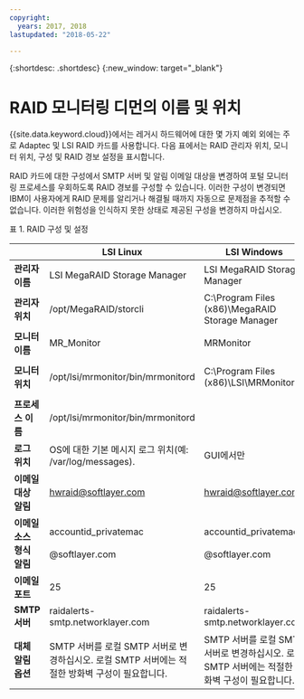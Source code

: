 ```yaml
---
copyright:
  years: 2017, 2018
lastupdated: "2018-05-22"

---
```


{:shortdesc: .shortdesc}
{:new_window: target="_blank"}

# RAID 모니터링 디먼의 이름 및 위치
{{site.data.keyword.cloud}}에서는 레거시 하드웨어에 대한 몇 가지 예외 외에는 주로 Adaptec 및 LSI RAID 카드를 사용합니다. 다음 표에서는 RAID 관리자 위치, 모니터 위치, 구성 및 RAID 경보 설정을 표시합니다.

RAID 카드에 대한 구성에서 SMTP 서버 및 알림 이메일 대상을 변경하여 포털 모니터링 프로세스를 우회하도록 RAID 경보를 구성할 수 있습니다. 이러한 구성이 변경되면 IBM이 사용자에게 RAID 문제를 알리거나 해결될 때까지 자동으로 문제점을 추적할 수 없습니다. 이러한 위험성을 인식하지 못한 상태로 제공된 구성을 변경하지 마십시오.

<caption>표 1. RAID 구성 및 설정</caption>

||LSI Linux|LSI Windows|Adaptec Linux|Adaptec Windows|
|---|---|---|---|---|
|**관리자 이름**|LSI MegaRAID Storage Manager|LSI MegaRAID Storage Manager|Adaptec Storage Manager|Adaptec Storage Manager|
|**관리자 위치**|/opt/MegaRAID/storcli|C:\Program Files (x86)\MegaRAID Storage Manager|/usr/StorMan|C:\Program Files\Adaptec\Adaptec Storage Manager|
|**모니터 이름**|MR_Monitor|MRMonitor|Adaptec Event Manager|Adaptec Event Manager|
|**모니터 위치**|/opt/lsi/mrmonitor/bin/mrmonitord|C:\Program Files (x86)\LSI\MRMonitor|/usr/StorMan|C:\Program Files\Adaptec\Adaptec Storage Manager|
|**프로세스 이름**|/opt/lsi/mrmonitor/bin/mrmonitord|||||
|**로그 위치**|OS에 대한 기본 메시지 로그 위치(예: /var/log/messages).|GUI에서만|/usr/StorMan/RaidEvtA.log|GUI에서만|
|**이메일 대상 알림**|[hwraid@softlayer.com](mailto:hwraid@softlayer.com)|[hwraid@softlayer.com](mailto:hwraid@softlayer.com)|[hwraid@softlayer.com](mailto:hwraid@softlayer.com)|[hwraid@softlayer.com](mailto:hwraid@softlayer.com)|
|**이메일 소스 형식 알림**|accountid_privatemac<br /><br />@softlayer.com|accountid_privatemac<br /><br />@softlayer.com|accountid_privatemac<br /><br />@softlayer.com|accountid_privatemac<br /><br />@softlayer.com|
|**이메일 포트**|25|25|25|25|
|**SMTP 서버**|raidalerts-smtp.networklayer.com|raidalerts-smtp.networklayer.com|raidalerts-smtp.networklayer.com|raidalerts-smtp.networklayer.com|
|**대체 알림 옵션**|SMTP 서버를 로컬 SMTP 서버로 변경하십시오. 로컬 SMTP 서버에는 적절한 방화벽 구성이 필요합니다.|SMTP 서버를 로컬 SMTP 서버로 변경하십시오. 로컬 SMTP 서버에는 적절한 방화벽 구성이 필요합니다.|SMTP 서버를 로컬 SMTP 서버로 변경하십시오. 로컬 SMTP 서버에는 적절한 방화벽 구성이 필요합니다.|SMTP 서버를 로컬 SMTP 서버로 변경하십시오. 로컬 SMTP 서버에는 적절한 방화벽 구성이 필요합니다.|
